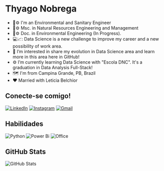 # Thyago Nobrega

  - 🌱⚙️ I'm an Environmental and Sanitary Engineer
  - 🌱⚙️ Msc. in Natural Resources Engineering and Management
  - 🌱⚙️ Doc. in Environmental Engineering (In Progress).
  - 💻📈: Data Science is a new challenge to improve my career and a new possibility of work area.
  - 👀 I’m interested in share my evolution in Data Science area and learn more in this area here in GitHub! 
  - ⚙️ I’m currently learning Data Science with "Escola DNC". It's a graduation in Data Analysis Full-Stack!
  - 🗺️ I'm from Campina Grande, PB, Brazil
  - ❤️ Married with Leticia Belchior
    
## Conecte-se comigo!
[![LinkedIn](https://img.shields.io/badge/LinkedIn-0077B5?style=for-the-badge&logo=linkedin&logoColor=white)](https://www.linkedin.com/in/thyago-nobrega/)
[![Instagram](https://img.shields.io/badge/-Instagram-%23E4405F?style=for-the-badge&logo=instagram&logoColor=white)](https://www.instagram.com/thyagonobrega_/)
[![Gmail](https://img.shields.io/badge/Gmail-333333?style=for-the-badge&logo=gmail&logoColor=red)](mailto:thyagonobrega1996@gmail.com)

## Habilidades

![Python](https://img.shields.io/badge/python-3670A0?style=for-the-badge&logo=python&logoColor=ffdd54)
![Power Bi](https://img.shields.io/badge/power_bi-F2C811?style=for-the-badge&logo=powerbi&logoColor=white)
![Office](https://img.shields.io/badge/Microsoft_Office-D83B01?style=for-the-badge&logo=microsoft-office&logoColor=white)

## GitHub Stats

![GitHub Stats](https://github-readme-stats.vercel.app/api?username=ThyagoNobrega&theme=transparent&bg_color=000&border_color=30A3DC&show_icons=true&icon_color=30A3DC&title_color=E94D5F&text_color=FFF)
